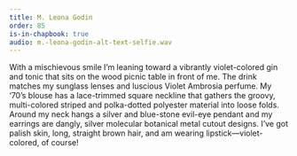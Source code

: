 ```yaml
---
title: M. Leona Godin
order: 85
is-in-chapbook: true
audio: m.-leona-godin-alt-text-selfie.wav
---
```

With a mischievous smile I’m leaning toward a vibrantly violet-colored gin and tonic that sits on the wood picnic table in front of me. The drink matches my sunglass lenses and luscious Violet Ambrosia perfume. My ‘70’s blouse has a lace-trimmed square neckline that gathers the groovy, multi-colored striped and polka-dotted polyester material into loose folds. Around my neck hangs a silver and blue-stone evil-eye pendant and my earrings are dangly, silver molecular botanical metal cutout designs. I’ve got palish skin, long, straight brown hair, and am wearing lipstick—violet-colored, of course!

